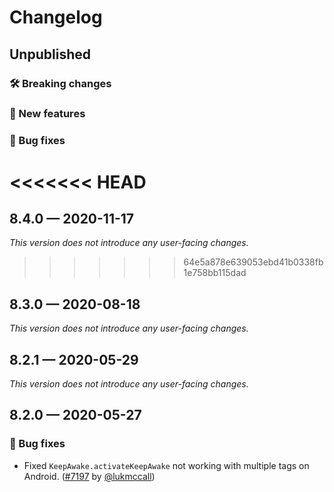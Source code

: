 # Changelog

## Unpublished

### 🛠 Breaking changes

### 🎉 New features

### 🐛 Bug fixes

<<<<<<< HEAD
=======
## 8.4.0 — 2020-11-17

_This version does not introduce any user-facing changes._

>>>>>>> 64e5a878e639053ebd41b0338fb1e758bb115dad
## 8.3.0 — 2020-08-18

_This version does not introduce any user-facing changes._

## 8.2.1 — 2020-05-29

*This version does not introduce any user-facing changes.*

## 8.2.0 — 2020-05-27

### 🐛 Bug fixes

- Fixed `KeepAwake.activateKeepAwake` not working with multiple tags on Android. ([#7197](https://github.com/expo/expo/pull/7197) by [@lukmccall](https://github.com/lukmccall))
